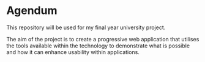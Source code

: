 # Agendum
This repository will be used for my final year university project.

The aim of the project is to create a progressive web application that utilises the tools available within the technology to demonstrate what is possible and how it can enhance usability within applications.
